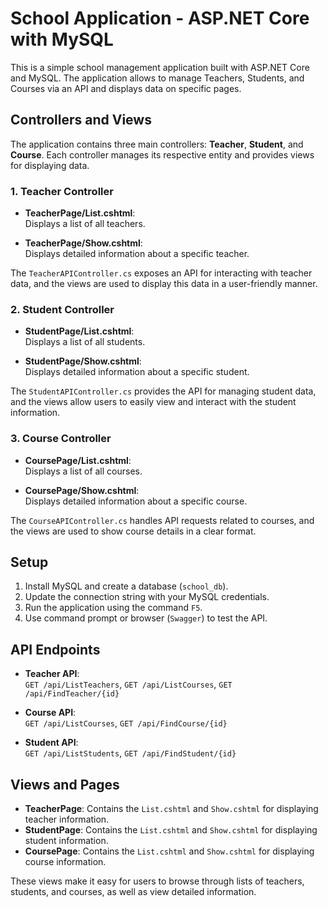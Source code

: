 # School Application - ASP.NET Core with MySQL

This is a simple school management application built with ASP.NET Core and MySQL. The application allows to manage Teachers, Students, and Courses via an API and displays data on specific pages.

## Controllers and Views

The application contains three main controllers: **Teacher**, **Student**, and **Course**. Each controller manages its respective entity and provides views for displaying data.

### 1. **Teacher Controller**

- **TeacherPage/List.cshtml**:  
  Displays a list of all teachers.
  
- **TeacherPage/Show.cshtml**:  
  Displays detailed information about a specific teacher.

The `TeacherAPIController.cs` exposes an API for interacting with teacher data, and the views are used to display this data in a user-friendly manner.

### 2. **Student Controller**

- **StudentPage/List.cshtml**:  
  Displays a list of all students.
  
- **StudentPage/Show.cshtml**:  
  Displays detailed information about a specific student.

The `StudentAPIController.cs` provides the API for managing student data, and the views allow users to easily view and interact with the student information.

### 3. **Course Controller**

- **CoursePage/List.cshtml**:  
  Displays a list of all courses.
  
- **CoursePage/Show.cshtml**:  
  Displays detailed information about a specific course.

The `CourseAPIController.cs` handles API requests related to courses, and the views are used to show course details in a clear format.

## Setup

1. Install MySQL and create a database (`school_db`).
2. Update the connection string with your MySQL credentials.
3. Run the application using the command `F5`.
4. Use command prompt or browser (`Swagger`) to test the API.

## API Endpoints

- **Teacher API**:  
  `GET /api/ListTeachers`,  `GET /api/ListCourses`,  `GET /api/FindTeacher/{id}`

- **Course API**:  
  `GET /api/ListCourses`, `GET /api/FindCourse/{id}`

- **Student API**:  
  `GET /api/ListStudents`, `GET /api/FindStudent/{id}`

## Views and Pages

- **TeacherPage**: Contains the `List.cshtml` and `Show.cshtml` for displaying teacher information.
- **StudentPage**: Contains the `List.cshtml` and `Show.cshtml` for displaying student information.
- **CoursePage**: Contains the `List.cshtml` and `Show.cshtml` for displaying course information.

These views make it easy for users to browse through lists of teachers, students, and courses, as well as view detailed information.
